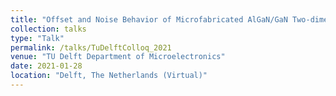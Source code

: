 ```yaml
---
title: "Offset and Noise Behavior of Microfabricated AlGaN/GaN Two-dimensional Electron Gas Hall-Effect Sensors"
collection: talks
type: "Talk"
permalink: /talks/TuDelftColloq_2021
venue: "TU Delft Department of Microelectronics"
date: 2021-01-28
location: "Delft, The Netherlands (Virtual)"
---
```

